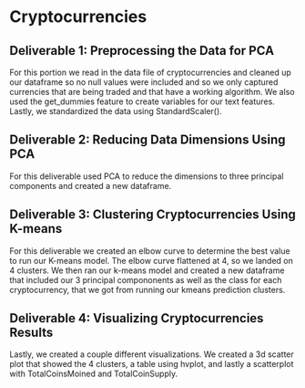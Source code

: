# Cryptocurrencies

## Deliverable 1: Preprocessing the Data for PCA
For this portion we read in the data file of cryptocurrencies and cleaned up our dataframe so no null values were included and so we only captured currencies that are being traded and that have a working algorithm. We also used the get_dummies feature to create variables for our text features. Lastly, we standardized the data using StandardScaler().


## Deliverable 2: Reducing Data Dimensions Using PCA
For this deliverable used PCA to reduce the dimensions to three principal components and created a new dataframe. 

## Deliverable 3: Clustering Cryptocurrencies Using K-means
For this deliverable we created an elbow curve to determine the best value to run our K-means model. The elbow curve flattened at 4, so we landed on 4 clusters. We then ran our k-means model and created a new dataframe that included our 3 principal compononents as well as the class for each cryptocurrency, that we got from running our kmeans prediction clusters. 

## Deliverable 4: Visualizing Cryptocurrencies Results
Lastly, we created a couple different visualizations. We created a 3d scatter plot that showed the 4 clusters, a table using hvplot, and lastly a scatterplot with TotalCoinsMoined and TotalCoinSupply. 
